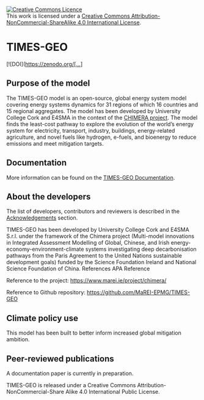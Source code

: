 
<a rel="license" href="http://creativecommons.org/licenses/by-nc-sa/4.0/"><img alt="Creative Commons Licence" style="border-width:0" src="https://i.creativecommons.org/l/by-nc-sa/4.0/88x31.png" /></a><br />This work is licensed under a <a rel="license" href="http://creativecommons.org/licenses/by-nc-sa/4.0/">Creative Commons Attribution-NonCommercial-ShareAlike 4.0 International License</a>.

# TIMES-GEO

[![DOI](https://zenodo.org/[...]

## Purpose of the model
The TIMES-GEO model is an open-source, global energy system model covering energy systems dynamics for 31 regions of which 16 countries and 15 regional aggregates. The model has been developed by University College Cork and E4SMA in the context of the [CHIMERA project](https://www.marei.ie/project/chimera/). The model finds the least-cost pathway to explore the evolution of the world’s energy system for electricity, transport, industry, buildings, energy-related agriculture, and novel fuels like hydrogen, e-fuels, and bioenergy to reduce emissions and meet mitigation targets.

## Documentation
More information can be found on the [TIMES-GEO Documentation]([url](https://www.i2am-paris.eu/detailed_model_doc/times-geo)).

## About the developers
The list of developers, contributors and reviewers is described in the [Acknowledgements](/ACKNOWLEDGEMENT.md) section. 

TIMES-GEO has been developed by University College Cork and E4SMA S.r.l. under the framework of the Chimera project (Multi-model innovations in Integrated Assessment Modelling of Global, Chinese, and Irish energy-economy-environment-climate systems investigating deep decarbonisation pathways from the Paris Agreement to the United Nations sustainable development goals) funded by the Science Foundation Ireland and National Science Foundation of China. References APA Reference 

Reference to the project: https://www.marei.ie/project/chimera/ 

Reference to Github repository: https://github.com/MaREI-EPMG/TIMES-GEO

## Climate policy use
This model has been built to better inform increased global mitigation ambition.

## Peer-reviewed publications
A documentation paper is currently in preparation.

TIMES-GEO is released under a Creative Commons Attribution-NonCommercial-Share Alike 4.0 International Public License.
